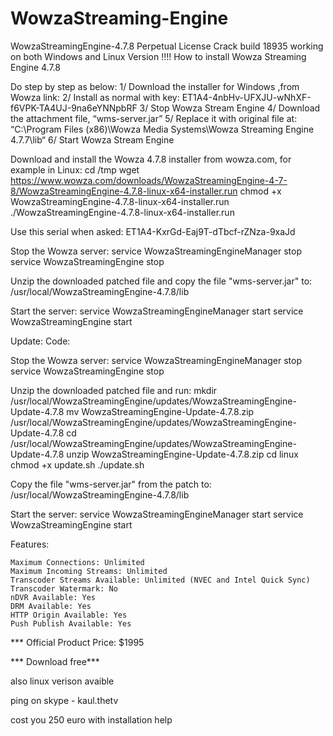 # WowzaStreaming-Engine
WowzaStreamingEngine-4.7.8 Perpetual License Crack build 18935 working on both Windows and Linux Version !!!!
How to install Wowza Streaming Engine 4.7.8

Do step by step as below:
1/ Download the installer for Windows ,from Wowza link:
2/ Install as normal with key: ET1A4-4nbHv-UFXJU-wNhXF-f6VPK-TA4UJ-9na6eYNNpbRF
3/ Stop Wowza Stream Engine
4/ Download the attachment file, “wms-server.jar”
5/ Replace it with original file at: “C:\Program Files (x86)\Wowza Media Systems\Wowza Streaming Engine 4.7.7\lib“
6/ Start Wowza Stream Engine




Download and install the Wowza 4.7.8 installer from wowza.com, for example in Linux:
cd /tmp
wget https://www.wowza.com/downloads/WowzaStreamingEngine-4-7-8/WowzaStreamingEngine-4.7.8-linux-x64-installer.run
chmod +x WowzaStreamingEngine-4.7.8-linux-x64-installer.run
./WowzaStreamingEngine-4.7.8-linux-x64-installer.run

Use this serial when asked:
ET1A4-KxrGd-Eaj9T-dTbcf-rZNza-9xaJd

Stop the Wowza server:
service WowzaStreamingEngineManager stop
service WowzaStreamingEngine stop

Unzip the downloaded patched file and copy the file "wms-server.jar" to:
/usr/local/WowzaStreamingEngine-4.7.8/lib

Start the server:
service WowzaStreamingEngineManager start
service WowzaStreamingEngine start

Update:
Code:

Stop the Wowza server:
service WowzaStreamingEngineManager stop
service WowzaStreamingEngine stop

Unzip the downloaded patched file and run:
mkdir /usr/local/WowzaStreamingEngine/updates/WowzaStreamingEngine-Update-4.7.8
mv WowzaStreamingEngine-Update-4.7.8.zip /usr/local/WowzaStreamingEngine/updates/WowzaStreamingEngine-Update-4.7.8
cd /usr/local/WowzaStreamingEngine/updates/WowzaStreamingEngine-Update-4.7.8
unzip WowzaStreamingEngine-Update-4.7.8.zip
cd linux
chmod +x update.sh
./update.sh

Copy the file "wms-server.jar" from the patch to:
/usr/local/WowzaStreamingEngine-4.7.8/lib

Start the server:
service WowzaStreamingEngineManager start
service WowzaStreamingEngine start


 
 Features:

    Maximum Connections: Unlimited
    Maximum Incoming Streams: Unlimited
    Transcoder Streams Available: Unlimited (NVEC and Intel Quick Sync)
    Transcoder Watermark: No
    nDVR Available: Yes
    DRM Available: Yes
    HTTP Origin Available: Yes
    Push Publish Available: Yes

*** Official Product Price: $1995

*** Download free***

also linux verison avaible 

ping on skype - kaul.thetv

cost you 250 euro with installation help
